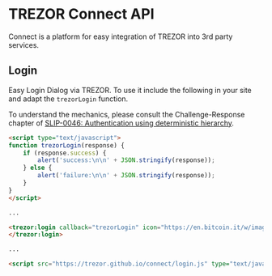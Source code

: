 TREZOR Connect API
==================

Connect is a platform for easy integration of TREZOR into 3rd party services.

Login
-----

Easy Login Dialog via TREZOR.
To use it include the following in your site and adapt the `trezorLogin` function.

To understand the mechanics, please consult the Challenge-Response chapter of
[SLIP-0046: Authentication using deterministic hierarchy](http://doc.satoshilabs.com/slips/slip-0046.html).


```html
<script type="text/javascript">
function trezorLogin(response) {
	if (response.success) {
		alert('success:\n\n' + JSON.stringify(response));
	} else {
		alert('failure:\n\n' + JSON.stringify(response));
	}
}
</script>

...

<trezor:login callback="trezorLogin" icon="https://en.bitcoin.it/w/images/en/2/29/BC_Logo_.png">
</trezor:login>

...

<script src="https://trezor.github.io/connect/login.js" type="text/javascript"></script>
```
